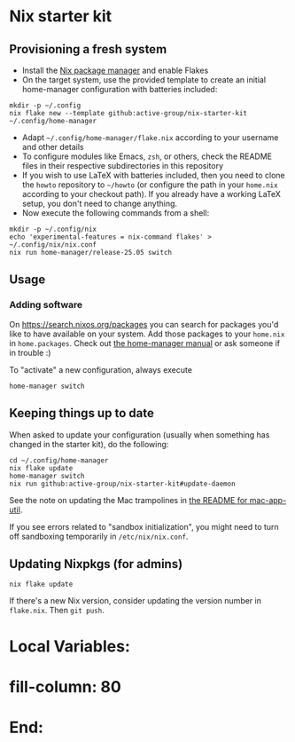 # Nix starter kit

## Provisioning a fresh system

- Install the [Nix package manager](https://nixos.org) and enable Flakes
- On the target system, use the provided template to create an initial
  home-manager configuration with batteries included:

```shell
mkdir -p ~/.config
nix flake new --template github:active-group/nix-starter-kit ~/.config/home-manager
```

- Adapt `~/.config/home-manager/flake.nix` according to your username and other
  details
- To configure modules like Emacs, `zsh`, or others, check the README files in
  their respective subdirectories in this repository
- If you wish to use LaTeX with batteries included, then you need to clone the
  `howto` repository to `~/howto` (or configure the path in your `home.nix` according
  to your checkout path). If you already have a working LaTeX setup, you don't
  need to change anything.
- Now execute the following commands from a shell:

```shell
mkdir -p ~/.config/nix
echo 'experimental-features = nix-command flakes' > ~/.config/nix/nix.conf
nix run home-manager/release-25.05 switch
```

## Usage

### Adding software

On https://search.nixos.org/packages you can search for packages you'd like to
have available on your system. Add those packages to your `home.nix` in
`home.packages`. Check out [the home-manager
manual](https://nix-community.github.io/home-manager/) or ask someone if in
trouble :)

To "activate" a new configuration, always execute

```shell
home-manager switch
```

## Keeping things up to date

When asked to update your configuration (usually when something has changed in
the starter kit), do the following:

```shell
cd ~/.config/home-manager
nix flake update
home-manager switch
nix run github:active-group/nix-starter-kit#update-daemon
```

See the note on updating the Mac trampolines in
[the README for mac-app-util](file:modules/mac-app-util/README.org::*mac-app-util).

If you see errors related to "sandbox initialization", you might need to turn
off sandboxing temporarily in `/etc/nix/nix.conf`.

## Updating Nixpkgs (for admins)

```shell
nix flake update
```

If there's a new Nix version, consider updating the version number in
`flake.nix`. Then `git push`.

# Local Variables:
# fill-column: 80
# End:
